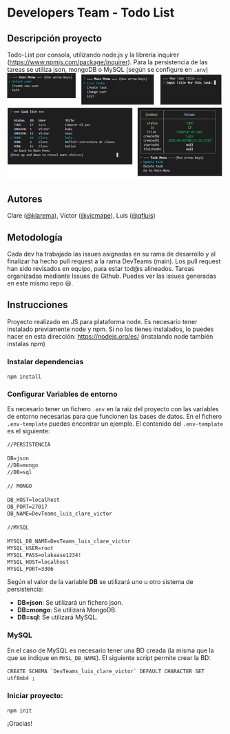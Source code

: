 # Developers Team - Todo List
## Descripción proyecto
Todo-List por consola, utilizando node.js y la librería inquirer (https://www.npmjs.com/package/inquirer). Para la persistencia de las tareas se utiliza json, mongoDB o MySQL (según se configure en `.env`)
![Image text](screens.png)
## Autores
Clare ([@klarema](https://github.com/klarema)), Victor ([@vicmape](https://github.com/vicmape)), Luis ([@qfluis](https://github.com/qfluis))
## Metodología
Cada dev ha trabajado las issues asignadas en su rama de desarrollo y al finalizar ha hecho pull request a la rama DevTeams (main). Los pull request han sido revisados en equipo, para estar tod@s alineados.
Tareas organizadas mediante Issues de Github. Puedes ver las issues generadas en este mismo repo 😃.
## Instrucciones
Proyecto realizado en JS para plataforma node. Es necesario tener instalado previamente node y npm. Si no los tienes instalados, lo puedes hacer en esta dirección: https://nodejs.org/es/ (instalando node también instalas npm)

### Instalar dependencias
```
npm install
```
### Configurar Variables de entorno
Es necesario tener un fichero `.env` en la raiz del proyecto con las variables de entorno necesarias para que funcionen las bases de datos.
En el fichero `.env-template` puedes encontrar un ejemplo. El contenido del `.env-template` es el siguiente:
```
//PERSISTENCIA

DB=json
//DB=mongo
//DB=sql

// MONGO

DB_HOST=localhost
DB_PORT=27017
DB_NAME=DevTeams_luis_clare_victor

//MYSQL

MYSQL_DB_NAME=DevTeams_luis_clare_victor
MYSQL_USER=root
MYSQL_PASS=olakease1234!
MYSQL_HOST=localhost
MYSQL_PORT=3306
```
Según el valor de la variable <b>DB</b> se utilizará uno u otro sistema de persistencia:
- <b>DB=json</b>: Se utilizará un fichero json.
- <b>DB=mongo</b>: Se utilizará MongoDB.
- <b>DB=sql</b>: Se utilizará MySQL.

### MySQL
En el caso de MySQL es necesario tener una BD creada (la misma que la que se indique en `MYSL_DB_NAME`). El siguiente script permite crear la BD:
```
CREATE SCHEMA `DevTeams_luis_clare_victor` DEFAULT CHARACTER SET utf8mb4 ;
```

### Iniciar proyecto:
```
npm init
```
¡Gracias!